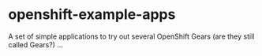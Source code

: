 # openshift-example-apps

A set of simple applications to try out several OpenShift Gears
(are they still called Gears?) ...


